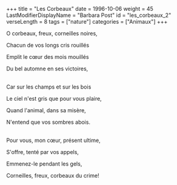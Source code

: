 +++
title = "Les Corbeaux"
date = 1996-10-06
weight = 45
LastModifierDisplayName = "Barbara Post"
id = "les_corbeaux_2"
verseLength = 8
tags = ["nature"]
categories = ["Animaux"]
+++

O corbeaux, freux, corneilles noires,

Chacun de vos longs cris rouillés

Emplit le cœur des mois mouillés

Du bel automne en ses victoires,

 \
Car sur les champs et sur les bois

Le ciel n'est gris que pour vous plaire,

Quand l'animal, dans sa misère,

N'entend que vos sombres abois.

 \
Pour vous, mon cœur, présent ultime,

S'offre, tenté par vos appels,

Emmenez-le pendant les gels,

Corneilles, freux, corbeaux du crime!

